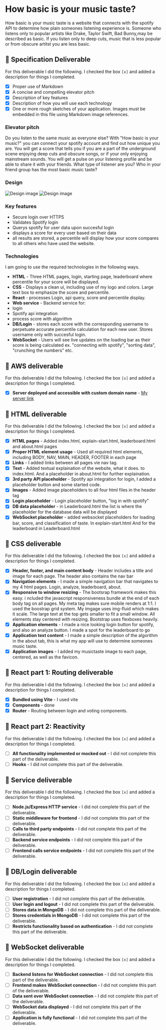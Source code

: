 # How basic is your music taste?

How basic is your music taste is a website that connects with the spotify API to determine how plain someones listening experience is. Someone who listens only to popular artists like Drake, Taylor Swift, Bad Bunny,may be described as basic. If you listen only to deep cuts, music that is less popular or from obscure artitst you are less basic.



## 🚀 Specification Deliverable


For this deliverable I did the following. I checked the box `[x]` and added a description for things I completed.

- [x] Proper use of Markdown
- [x] A concise and compelling elevator pitch
- [x] Description of key features
- [x] Description of how you will use each technology
- [x] One or more rough sketches of your application. Images must be embedded in this file using Markdown image references.

### Elevator pitch


Do you listen to the same music as everyone else? With "How basic is your music?" you can connect your spotify account and find out how unique you are. You will get a score that tells you if you are a part of the underground scene enjoying deep cuts and obscure songs, or if your only enjoying mainstream sounds. You will get a pulse on your listening profile and be able to share it with your friends. What type of listener are you? Who in your friend group has the most basic music taste?



### Design

![Design image](design1.png)
![Design image](design2.png)



### Key features
- Secure login over HTTPS
- Validates Spotify login
- Querys spotify for user data upon succesful login
- displays a score for every user based on their data
- all results are stored, a percentile will display how your score compares to all others who have used the website.


### Technologies

I am going to use the required technologies in the following ways.

- **HTML** - Three HTML pages, login, starting page, leaderboard where percentile for your score will be displayed.
- **CSS** - Displays a clean ui, including use of my logo and colors. Large text box to emphasize the score and percentile.
- **React** - processes Login, api query, score and percentile display.
- **Web service** - Backend service for:
- login
- Spotify api integration
- process score with algorithm
- **DB/Login** - stores each score with the corresponding username to perpetuate accurate percentile calculation for each new user. Stores username only with succesful login.
- **WebSocket** - Users will see live updates on the loading bar as their score is being calculated ex. "connecting with spotify", "sorting data", "crunching the numbers" etc.

## 🚀 AWS deliverable

For this deliverable I did the following. I checked the box `[x]` and added a description for things I completed.

- [x] **Server deployed and accessible with custom domain name** - [My server link](https://musictaste.click/)

## 🚀 HTML deliverable

For this deliverable I did the following. I checked the box `[x]` and added a description for things I completed.

- [x] **HTML pages** - Added index.html, explain-start.html, leaderboard.html and about.html pages
- [x] **Proper HTML element usage** - Used all required html elements, including BODY, NAV, MAIN, HEADER, FOOTER in each page
- [x] **Links** - I added links between all pages vie nav tag.
- [x] **Text** - Added textual explaination of the website, what it does. to index.html. And a placeholder in about.html for further explaination. 
- [x] **3rd party API placeholder** - Spotify api integration for login, I added a placeholder button and some started code.
- [x] **Images** - Added image placeholders to all four html files in the header tag
- [x] **Login placeholder** - Login placeholder button, "log in with spotify"
- [x] **DB data placeholder** - in Leaderboard.html the list is where the placeholder for the database data will be displayed
- [x] **WebSocket placeholder** - added websocket placeholders for loading bar, score, and classification of taste. In explain-start.html And for the leaderboard in Leaderboard.html

## 🚀 CSS deliverable

For this deliverable I did the following. I checked the box `[x]` and added a description for things I completed.

- [x] **Header, footer, and main content body** - Header includes a title and image for each page. The header also contains the nav bar
- [x] **Navigation elements** - I made a simple navigation bar that navigates to my 4 html pages. Login, analyze, leaderboard, about.
- [x] **Responsive to window resizing** - The bootsrap framework makes this easy. i ncluded the javascript responsiveness bundle at the end of each body tag on all pages. My meta tag makes sure mobile renders at 1:1. I used the boostrap grid system. My imgage uses img-fluid which makes it scale. The large text at the top gets smaller to fit a small window. All elements stay centered with resizing.
Bootstrap uses flexboxes heavily.
- [x] **Application elements** - I made a nice looking login button for spotify, and also an analyze button. I made a spot for the leaderboard to go
- [x] **Application text content** - I made a simple description of the algorithm in the about tab, this is what my app will use to determine someones music taste.
- [x] **Application images** - I added my musictaste image to each page, centered, as well as the favicon.

## 🚀 React part 1: Routing deliverable

For this deliverable I did the following. I checked the box `[x]` and added a description for things I completed.

- [x] **Bundled using Vite** - I used vite
- [x] **Components** - done
- [x] **Router** - Routing between login and voting components.

## 🚀 React part 2: Reactivity

For this deliverable I did the following. I checked the box `[x]` and added a description for things I completed.

- [ ] **All functionality implemented or mocked out** - I did not complete this part of the deliverable.
- [ ] **Hooks** - I did not complete this part of the deliverable.

## 🚀 Service deliverable

For this deliverable I did the following. I checked the box `[x]` and added a description for things I completed.

- [ ] **Node.js/Express HTTP service** - I did not complete this part of the deliverable.
- [ ] **Static middleware for frontend** - I did not complete this part of the deliverable.
- [ ] **Calls to third party endpoints** - I did not complete this part of the deliverable.
- [ ] **Backend service endpoints** - I did not complete this part of the deliverable.
- [ ] **Frontend calls service endpoints** - I did not complete this part of the deliverable.

## 🚀 DB/Login deliverable

For this deliverable I did the following. I checked the box `[x]` and added a description for things I completed.

- [ ] **User registration** - I did not complete this part of the deliverable.
- [ ] **User login and logout** - I did not complete this part of the deliverable.
- [ ] **Stores data in MongoDB** - I did not complete this part of the deliverable.
- [ ] **Stores credentials in MongoDB** - I did not complete this part of the deliverable.
- [ ] **Restricts functionality based on authentication** - I did not complete this part of the deliverable.

## 🚀 WebSocket deliverable

For this deliverable I did the following. I checked the box `[x]` and added a description for things I completed.

- [ ] **Backend listens for WebSocket connection** - I did not complete this part of the deliverable.
- [ ] **Frontend makes WebSocket connection** - I did not complete this part of the deliverable.
- [ ] **Data sent over WebSocket connection** - I did not complete this part of the deliverable.
- [ ] **WebSocket data displayed** - I did not complete this part of the deliverable.
- [ ] **Application is fully functional** - I did not complete this part of the deliverable.
